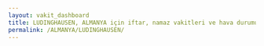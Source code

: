 ```yaml
---
layout: vakit_dashboard
title: LUDINGHAUSEN, ALMANYA için iftar, namaz vakitleri ve hava durumu - ilçe/eyalet seç
permalink: /ALMANYA/LUDINGHAUSEN/
---
```


<script type="text/javascript">
  var GLOBAL_COUNTRY = 'ALMANYA';
  var GLOBAL_CITY = 'LUDINGHAUSEN';
  var GLOBAL_STATE = '';
  var lat = 72;
  var lon = 21;
</script>
